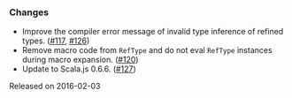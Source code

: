 ### Changes

* Improve the compiler error message of invalid type inference of
  refined types. ([#117], [#126])
* Remove macro code from `RefType` and do not eval `RefType` instances
  during macro expansion. ([#120])
* Update to Scala.js 0.6.6. ([#127])

[#117]: https://github.com/fthomas/refined/pull/117
[#120]: https://github.com/fthomas/refined/pull/120
[#126]: https://github.com/fthomas/refined/pull/126
[#127]: https://github.com/fthomas/refined/pull/127

Released on 2016-02-03
